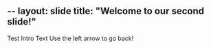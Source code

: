 --
layout: slide
title: "Welcome to our second slide!"
---
Test Intro Text
Use the left arrow to go back!
